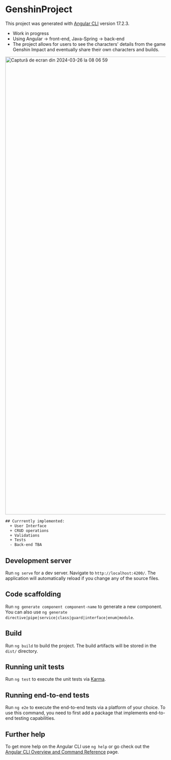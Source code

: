# GenshinProject

This project was generated with [Angular CLI](https://github.com/angular/angular-cli) version 17.2.3.

* Work in progress
* Using Angular -> front-end, Java-Spring -> back-end
* The project allows for users to see the characters' details from the game Genshin Impact and eventually share their own characters and builds. 
<img width="1440" alt="Captură de ecran din 2024-03-26 la 08 06 59" src="https://github.com/NikAlien/GenshinProject/assets/115424518/097c5c08-8f23-431b-94d7-6397dd3f5291">

```diff
## Currrently implemented:
  + User Interface
  + CRUD operations
  + Validations
  + Tests
  - Back-end TBA
```

## Development server

Run `ng serve` for a dev server. Navigate to `http://localhost:4200/`. The application will automatically reload if you change any of the source files.

## Code scaffolding

Run `ng generate component component-name` to generate a new component. You can also use `ng generate directive|pipe|service|class|guard|interface|enum|module`.

## Build

Run `ng build` to build the project. The build artifacts will be stored in the `dist/` directory.

## Running unit tests

Run `ng test` to execute the unit tests via [Karma](https://karma-runner.github.io).

## Running end-to-end tests

Run `ng e2e` to execute the end-to-end tests via a platform of your choice. To use this command, you need to first add a package that implements end-to-end testing capabilities.

## Further help

To get more help on the Angular CLI use `ng help` or go check out the [Angular CLI Overview and Command Reference](https://angular.io/cli) page.
